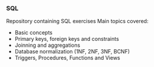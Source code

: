 ### SQL

Repository containing SQL exercises Main topics covered:

* Basic concepts<br />
* Primary keys, foreign keys and constraints<br />
* Joinning and aggregations<br />
* Database normalization (1NF, 2NF, 3NF, BCNF)<br />
* Triggers, Procedures, Functions and Views<br />
